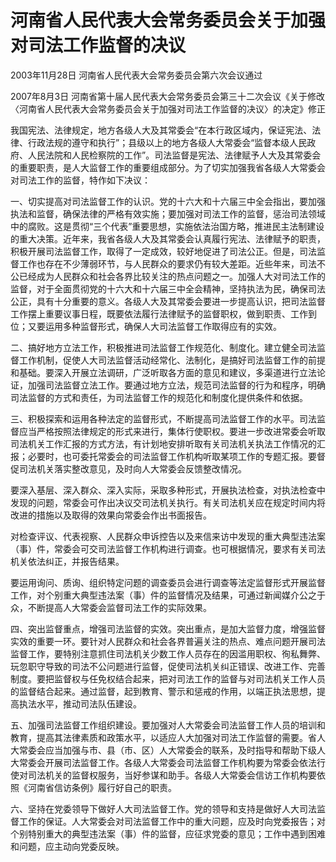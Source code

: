 # 河南省人民代表大会常务委员会关于加强对司法工作监督的决议

2003年11月28日 河南省人民代表大会常务委员会第六次会议通过

2007年8月3日 河南省第十届人民代表大会常务委员会第三十二次会议《关于修改〈河南省人民代表大会常务委员会关于加强对司法工作监督的决议〉的决定》修正

<!-- INFO END -->

我国宪法、法律规定，地方各级人大及其常委会“在本行政区域内，保证宪法、法律、行政法规的遵守和执行”；县级以上的地方各级人大常委会“监督本级人民政府、人民法院和人民检察院的工作”。司法监督是宪法、法律赋予人大及其常委会的重要职责，是人大监督工作的重要组成部分。为了切实加强我省各级人大常委会对司法工作的监督，特作如下决议：

一、切实提高对司法监督工作的认识。党的十六大和十六届三中全会指出，要加强执法和监督，确保法律的严格有效实施；要加强对司法工作的监督，惩治司法领域中的腐败。这是贯彻“三个代表”重要思想，实施依法治国方略，推进民主法制建设的重大决策。近年来，我省各级人大及其常委会认真履行宪法、法律赋予的职责，积极开展司法监督工作，取得了一定成效，较好地促进了司法公正。但是，司法监督工作也存在不少薄弱环节，与人民群众的要求仍有较大差距。近些年来，司法不公已经成为人民群众和社会各界比较关注的热点问题之一。加强人大对司法工作的监督，对于全面贯彻党的十六大和十六届三中全会精神，坚持执法为民，确保司法公正，具有十分重要的意义。各级人大及其常委会要进一步提高认识，把司法监督工作摆上重要议事日程，既要依法履行法律赋予的监督职权，做到职责、工作到位；又要运用多种监督形式，确保人大司法监督工作取得应有的实效。

二、搞好地方立法工作，积极推进司法监督工作规范化、制度化。建立健全司法监督工作机制，促使人大司法监督活动经常化、法制化，是搞好司法监督工作的前提和基础。要深入开展立法调研，广泛听取各方面的意见和建议，多渠道进行立法论证，加强司法监督立法工作。要通过地方立法，规范司法监督的行为和程序，明确司法监督的方式和责任，为司法监督工作的规范化和制度化提供条件和依据。

三、积极探索和运用各种法定的监督形式，不断提高司法监督工作的水平。司法监督应当严格按照法律规定的形式来进行，集体行使职权。要进一步改进常委会听取司法机关工作汇报的方式方法，有计划地安排听取有关司法机关执法工作情况的汇报；必要时，也可委托常委会的司法监督工作机构听取某项工作的专题汇报。要督促司法机关落实整改意见，及时向人大常委会反馈整改情况。

要深入基层、深入群众、深入实际，采取多种形式，开展执法检查，对执法检查中发现的问题，常委会可作出决议交司法机关执行。有关司法机关应在规定时间内将改进的措施以及取得的效果向常委会作出书面报告。

对检查评议、代表视察、人民群众申诉控告以及来信来访中发现的重大典型违法案（事）件，常委会可交司法监督工作机构进行调查。也可根据情况，要求有关司法机关依法纠正，并报告结果。

要运用询问、质询、组织特定问题的调查委员会进行调查等法定监督形式开展监督工作，对个别重大典型违法案（事）件的监督情况及结果，可通过新闻媒介公之于众，不断提高人大常委会监督司法工作的实际效果。

四、突出监督重点，增强司法监督的实效。突出重点，是加大监督力度，增强监督实效的重要一环。要针对人民群众和社会各界普遍关注的热点、难点问题开展司法监督工作，要特别注意抓住司法机关少数工作人员存在的因滥用职权、徇私舞弊、玩忽职守导致的司法不公问题进行监督，促使司法机关纠正错误、改进工作、完善制度。要把监督权与任免权结合起来，把对司法工作的监督与对司法机关工作人员的监督结合起来。通过监督，起到教育、警示和惩戒的作用，以端正执法思想，提高执法水平，推动司法队伍建设。

五、加强司法监督工作组织建设。要加强对人大常委会司法监督工作人员的培训和教育，提高其法律素质和政策水平，以适应人大加强对司法工作监督的需要。省人大常委会应当加强与市、县（市、区）人大常委会的联系，及时指导和帮助下级人大常委会开展司法监督工作。各级人大常委会司法监督工作机构要为常委会依法行使对司法机关的监督权服务，当好参谋和助手。各级人大常委会信访工作机构要依照《河南省信访条例》履行好自己的职责。

六、坚持在党委领导下做好人大司法监督工作。党的领导和支持是做好人大司法监督工作的保证。人大常委会对司法监督工作中的重大问题，应及时向党委报告；对个别特别重大的典型违法案（事）件的监督，应征求党委的意见；工作中遇到困难和问题，应主动向党委反映。
